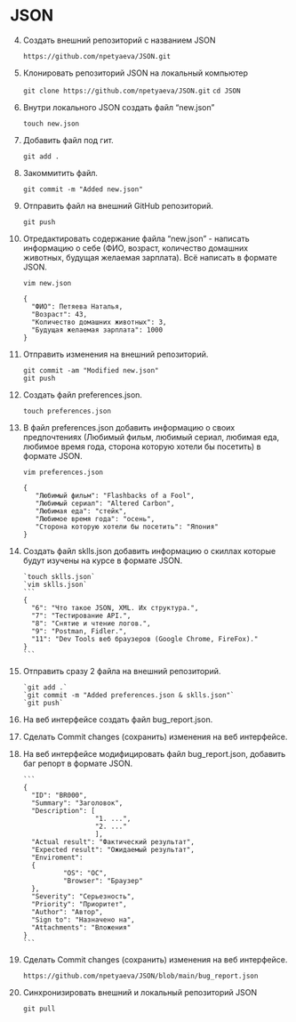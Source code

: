 # JSON

4. Создать внешний репозиторий c названием JSON

    `https://github.com/npetyaeva/JSON.git`

5. Клонировать репозиторий JSON на локальный компьютер

    `git clone https://github.com/npetyaeva/JSON.git` `cd JSON`

6. Внутри локального JSON создать файл “new.json”

    `touch new.json`

7. Добавить файл под гит.

    `git add .`

8. Закоммитить файл.

    `git commit -m "Added new.json"`

9. Отправить файл на внешний GitHub репозиторий.
    
   `git push`
10. Отредактировать содержание файла “new.json” - написать информацию о себе (ФИО, возраст, количество домашних животных, будущая желаемая зарплата). Всё написать в формате JSON.

       `vim new.json`
       ```
       { 
         "ФИО": Петяева Наталья,
         "Возраст": 43,
         "Количество домашних животных": 3,
         "Будущая желаемая зарплата": 1000
       }
       ```
11. Отправить изменения на внешний репозиторий.

       ```
       git commit -am "Modified new.json"
       git push
       ```
12. Создать файл preferences.json.

       `touch preferences.json`
13. В файл preferences.json добавить информацию о своих предпочтениях (Любимый фильм, любимый сериал, любимая еда, любимое время года, сторона которую хотели бы посетить) в формате JSON.

       `vim preferences.json`
       ```
       { 
          "Любимый фильм": "Flashbacks of a Fool",
          "Любимый сериал": "Altered Carbon",
          "Любимая еда": "стейк",
          "Любимое время года": "осень",
          "Сторона которую хотели бы посетить": "Япония"
       }
       ```
14. Создать файл sklls.json добавить информацию о скиллах которые будут изучены на курсе в формате JSON.

        `touch sklls.json`
        `vim sklls.json`
        ```
        { 
          "6": "Что такое JSON, XML. Их структура.",
          "7": "Тестирование API.",
          "8": "Снятие и чтение логов.",
          "9": "Postman, Fidler.",
          "11": "Dev Tools веб браузеров (Google Chrome, FireFox)."
        }
        ```
15. Отправить сразу 2 файла на внешний репозиторий.

        `git add .`
        `git commit -m "Added preferences.json & sklls.json"`
        `git push`
16. На веб интерфейсе создать файл bug_report.json.
17. Сделать Commit changes (сохранить) изменения на веб интерфейсе.
18. На веб интерфейсе модифицировать файл bug_report.json, добавить баг репорт в формате JSON.

        ```
        {
          "ID": "BR000",
          "Summary": "Заголовок",
          "Description": [
                          "1. ...",
                          "2. ..."
                          ],
          "Actual result": "Фактический результат",
          "Еxpected result": "Ожидаемый результат",
          "Enviroment":
          {
                  "OS": "ОС",
                  "Browser": "Браузер"
          },
          "Severity": "Серьезность",
          "Priority": "Приоритет",
          "Author": "Автор",
          "Sign to": "Назначено на",
          "Attachments": "Вложения"
        }
        ```
20. Сделать Commit changes (сохранить) изменения на веб интерфейсе.

       `https://github.com/npetyaeva/JSON/blob/main/bug_report.json`
   
20. Синхронизировать внешний и локальный репозиторий JSON

    `git pull`
